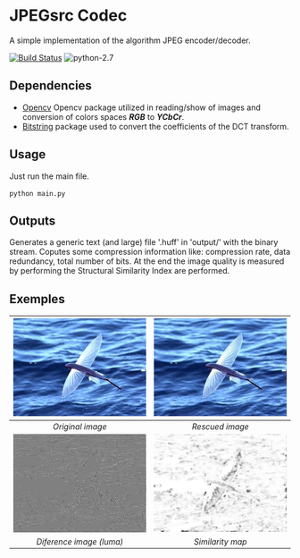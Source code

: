 # JPEGsrc Codec

A simple implementation of the algorithm JPEG encoder/decoder.

[![Build Status](https://travis-ci.org/navegantes/JPEGsrc.svg?branch=master)](https://travis-ci.org/navegantes/JPEGsrc) ![python-2.7](https://img.shields.io/badge/python-2.7-blue.svg)

## Dependencies

- [Opencv](https://opencv.org/) Opencv package utilized in reading/show of images and conversion of colors spaces ***RGB*** to ***YCbCr***.
- [Bitstring](https://pypi.python.org/pypi/bitstring/3.1.3) package used to convert the coefficients of the DCT transform. 

## Usage

Just run the main file.

    python main.py
 
## Outputs

Generates a generic text (and large) file '.huff' in 'output/' with the binary stream.
Coputes some compression information like: compression rate, data redundancy, total number of bits.
At the end the image quality is measured by performing the Structural Similarity Index are performed.

## Exemples

| ![flyingfish](imtest/flyingfish.jpg) | ![ImRec](imtest/ImRec.png) |
|:------------------------------------:|:--------------------------:|
| *Original image* | *Rescued image* |
| ![ImDif](imtest/ImDif.png) | ![ImSSIMMap](imtest/ImSSIMMap.png) |
| *Diference image (luma)* | *Similarity map* |
